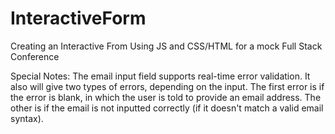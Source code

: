 # InteractiveForm
 Creating an Interactive From Using JS and CSS/HTML for a mock Full Stack Conference

 Special Notes:
 The email input field supports real-time error validation. It also will give two types of errors, depending on the input. The first error is if the error is blank, in which the
 user is told to provide an email address. The other is if the email is not inputted correctly (if it doesn't match a valid email syntax).
